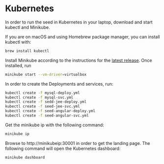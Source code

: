 # Kubernetes

In order to run the seed in Kubernetes in your laptop, download and start kubectl and Minikube.

If you are on macOS and using Homebrew package manager, you can install kubectl with:

```bash
brew install kubectl
```

Install Minikube according to the instructions for the [latest release](https://github.com/kubernetes/minikube/releases). Once installed, run

```bash
minikube start --vm-driver=virtualbox
```

In order to create the Deployments and services, run:

```bash
kubectl create -f mysql-deploy.yml
kubectl create -f mysql-svc.yml
kubectl create -f sedd-jee-deploy.yml
kubectl create -f seed-jee-svc.yml
kubectl create -f seed-angular-deploy.yml
kubectl create -f seed-angular-svc.yml
```


Get the minikube ip with the following command:

```bash
minikube ip
```

Browse to http://minikubeip:30001 in order to get the landing page. The following command will open the Kubernetes dashboard:

```bash
minikube dashboard
```